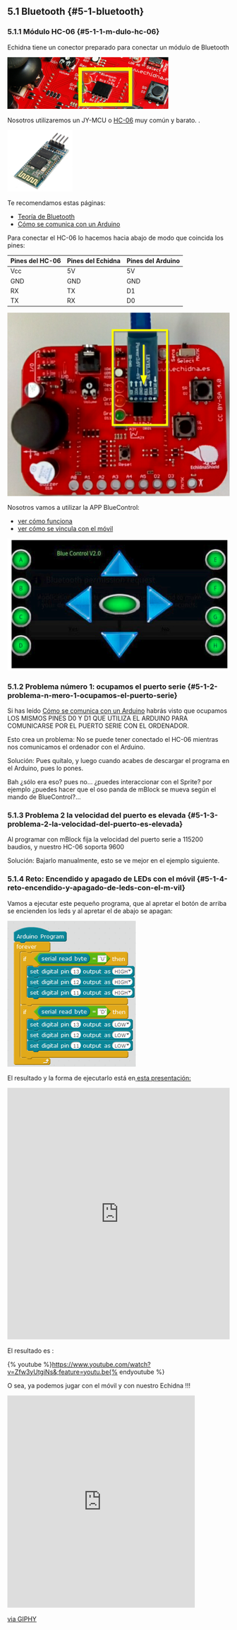 ## 5.1 Bluetooth {#5-1-bluetooth}

### 5.1.1 Módulo HC-06 {#5-1-1-m-dulo-hc-06}

Echidna tiene un conector preparado para conectar un módulo de Bluetooth

![](/images/image72.png)

Nosotros utilizaremos un JY-MCU o [HC-06](https://www.google.com/url?q=https://www.electronicaembajadores.com/es/Productos/Detalle/LCBTHT6/modulos-electronicos/modulos-bluetooth/modulo-bluetooth-hc-06&sa=D&ust=1513946282913000&usg=AFQjCNGVPwbqIaSl83g1qkQu3Eyu5mgYsg) muy común y barato. .

![](/images/image71.png)

Te recomendamos estas páginas:

*   [Teoría de Bluetooth](https://www.google.com/url?q=https://catedu.gitbooks.io/programa-arduino-mediante-codigo/content/teora_bluetooth.html&sa=D&ust=1513946282913000&usg=AFQjCNExwoGDz-eIrGCuuYS3eRiIGm-fhw)
*   [Cómo se comunica con un Arduino](https://www.google.com/url?q=https://catedu.gitbooks.io/programa-arduino-mediante-codigo/content/mdulo_bluetooth.html&sa=D&ust=1513946282914000&usg=AFQjCNF-hMv5pjD9KSrm30OwufLsCImCxg)

Para conectar el HC-06 lo hacemos hacia abajo de modo que coincida los pines:

| Pines del HC-06 | Pines del Echidna | Pines del Arduino |
| --- | --- | --- |
| Vcc | 5V | 5V |
| GND | GND | GND |
| RX | TX | D1 |
| TX | RX | D0 |

![](/images/image39.png)

Nosotros vamos a utilizar la APP BlueControl:

*   [ver cómo funciona](https://www.google.com/url?q=https://catedu.gitbooks.io/programa-arduino-mediante-codigo/content/la_app.html&sa=D&ust=1513946282917000&usg=AFQjCNHHg9urZiFpzriTYLu8m3bOPNT7-g)
*   [ver cómo se vincula con el móvil](https://www.google.com/url?q=https://catedu.gitbooks.io/programa-arduino-mediante-codigo/content/vincular_mvil.html&sa=D&ust=1513946282917000&usg=AFQjCNHpsmCx_UeWor-4NHetd1qEQXH25A)

![](/images/image53.png)

### 5.1.2 Problema número 1: ocupamos el puerto serie {#5-1-2-problema-n-mero-1-ocupamos-el-puerto-serie}

Si has leído [Cómo se comunica con un Arduino](https://www.google.com/url?q=https://catedu.gitbooks.io/programa-arduino-mediante-codigo/content/mdulo_bluetooth.html&sa=D&ust=1513946282918000&usg=AFQjCNE5YcVVUpUsPb1bHvlMTgS6ZQBUuw) habrás visto que ocupamos LOS MISMOS PINES D0 Y D1 QUE UTILIZA EL ARDUINO PARA COMUNICARSE POR EL PUERTO SERIE CON EL ORDENADOR.

Esto crea un problema: No se puede tener conectado el HC-06 mientras nos comunicamos el ordenador con el Arduino.

Solución: Pues quítalo, y luego cuando acabes de descargar el programa en el Arduino, pues lo pones.

Bah ¿sólo era eso? pues no… ¿puedes interaccionar con el Sprite? por ejemplo ¿puedes hacer que el oso panda de mBlock se mueva según el mando de BlueControl?...

### 5.1.3 Problema 2 la velocidad del puerto es elevada {#5-1-3-problema-2-la-velocidad-del-puerto-es-elevada}

Al programar con mBlock fija la velocidad del puerto serie a 115200 baudios, y nuestro HC-06 soporta 9600

Solución: Bajarlo manualmente, esto se ve mejor en el ejemplo siguiente.

### 5.1.4 Reto: Encendido y apagado de LEDs con el móvil {#5-1-4-reto-encendido-y-apagado-de-leds-con-el-m-vil}

Vamos a ejecutar este pequeño programa, que al apretar el botón de arriba se encienden los leds y al apretar el de abajo se apagan:

![](/images/image49.png)

El resultado y la forma de ejecutarlo está en[ esta presentación:](https://www.google.com/url?q=https://docs.google.com/presentation/d/e/2PACX-1vTu_PBSd5olMZaMepTlp_kIVO67NDKiGwi6WCS9I_ECSQlq5SRAPQ5_P1vNMq_zrj6NujU0jTQzLsP8/pub?start%3Dfalse%26loop%3Dfalse%26delayms%3D3000&sa=D&ust=1513946282920000&usg=AFQjCNGr6QOtYAEir7ENZwslE6wXKGZaeQ)

<iframe src="https://docs.google.com/presentation/d/e/2PACX-1vTu_PBSd5olMZaMepTlp_kIVO67NDKiGwi6WCS9I_ECSQlq5SRAPQ5_P1vNMq_zrj6NujU0jTQzLsP8/embed?start=false&;loop=false&;delayms=3000" frameborder="0" width="100%" height="569" allowfullscreen="true" mozallowfullscreen="true" webkitallowfullscreen="true"></iframe>

El resultado es :

{% youtube %}https://www.youtube.com/watch?v=Zfw3yUtgiNs&;feature=youtu.be{% endyoutube %}

O sea, ya podemos jugar con el móvil y con nuestro Echidna !!!
<iframe src="https://giphy.com/embed/4K0kLjAFNgzao" width="425" height="480" frameBorder="0" class="giphy-embed" allowFullScreen></iframe><p><a href="https://giphy.com/gifs/phone-the-big-bang-theory-4K0kLjAFNgzao">via GIPHY</a></p>

